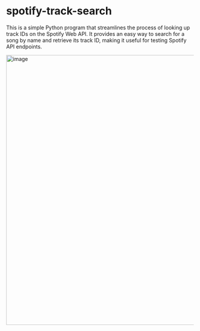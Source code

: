 # spotify-track-search

This is a simple Python program that streamlines the process of looking up track IDs on the Spotify Web API. It provides an easy way to search for a song by name and retrieve its track ID, making it useful for testing Spotify API endpoints.


<img width="723" alt="image" src="https://github.com/enmareynoso/spotify-track-search/assets/72618063/8a19dadc-5c54-411b-a3d7-5f7f6f6e757f">

